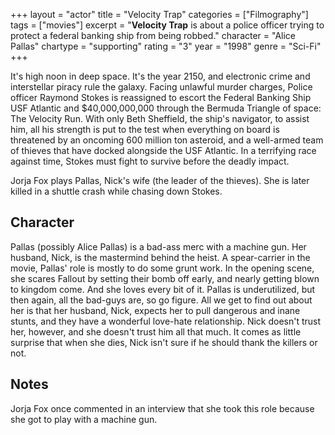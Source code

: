 +++
layout = "actor"
title = "Velocity Trap"
categories = ["Filmography"]
tags = ["movies"]
excerpt = "<strong>Velocity Trap</strong> is about a police officer trying to protect a federal banking ship from being robbed."
character = "Alice Pallas"
chartype = "supporting"
rating = "3"
year = "1998"
genre = "Sci-Fi"
+++

It's high noon in deep space. It's the year 2150, and electronic crime and interstellar piracy rule the galaxy. Facing unlawful murder charges, Police officer Raymond Stokes is reassigned to escort the Federal Banking Ship USF Atlantic and $40,000,000,000 through the Bermuda Triangle of space: The Velocity Run. With only Beth Sheffield, the ship's navigator, to assist him, all his strength is put to the test when everything on board is threatened by an oncoming 600 million ton asteroid, and a well-armed team of thieves that have docked alongside the USF Atlantic. In a terrifying race against time, Stokes must fight to survive before the deadly impact.

Jorja Fox plays Pallas, Nick's wife (the leader of the thieves). She is later killed in a shuttle crash while chasing down Stokes.

## Character

Pallas (possibly Alice Pallas) is a bad-ass merc with a machine gun. Her husband, Nick, is the mastermind behind the heist. A spear-carrier in the movie, Pallas' role is mostly to do some grunt work. In the opening scene, she scares Fallout by setting their bomb off early, and nearly getting blown to kingdom come. And she loves every bit of it. Pallas is underutilized, but then again, all the bad-guys are, so go figure. All we get to find out about her is that her husband, Nick, expects her to pull dangerous and inane stunts, and they have a wonderful love-hate relationship. Nick doesn't trust her, however, and she doesn't trust him all that much. It comes as little surprise that when she dies, Nick isn't sure if he should thank the killers or not.

## Notes

Jorja Fox once commented in an interview that she took this role because she got to play with a machine gun.